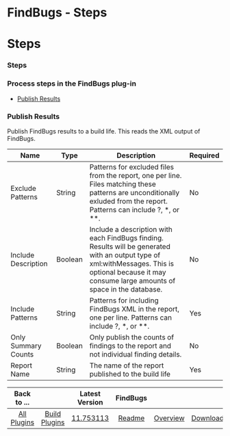 
FindBugs - Steps
================

# Steps


### Steps




### Process steps in the FindBugs plug-in

* [Publish Results](#publish_results)


### Publish Results

Publish FindBugs results to a build life. This reads the XML output of FindBugs.


| Name | Type | Description                                                                                                          | Required |
| ---- | ---- | -------------------------------------------------------------------------------------------------------------------- | -------- |
| Exclude Patterns | String | Patterns for excluded files from the report, one per line. Files matching these patterns are unconditionally exluded from the report. Patterns can include ?, \*, or \*\*. | No |
| Include Description | Boolean | Include a description with each FindBugs finding. Results will be generated with an output type of xml:withMessages. This is optional because it may consume large amounts of space in the database. | No |
| Include Patterns | String | Patterns for including FindBugs XML in the report, one per line. Patterns can include ?, \*, or \*\*. | Yes |
| Only Summary Counts | Boolean | Only publish the counts of findings to the report and not individual finding details. | No |
| Report Name | String | The name of the report published to the build life | Yes |



|Back to ...||Latest Version|FindBugs |||
| :---: | :---: | :---: | :---: | :---: | :---: |
|[All Plugins](../../index.md)|[Build Plugins](../README.md)|[11.753113](https://raw.githubusercontent.com/UrbanCode/IBM-UCB-PLUGINS/main/files/FindBugs/FindBugs-11.753113.zip)|[Readme](README.md)|[Overview](overview.md)|[Downloads](downloads.md)|
